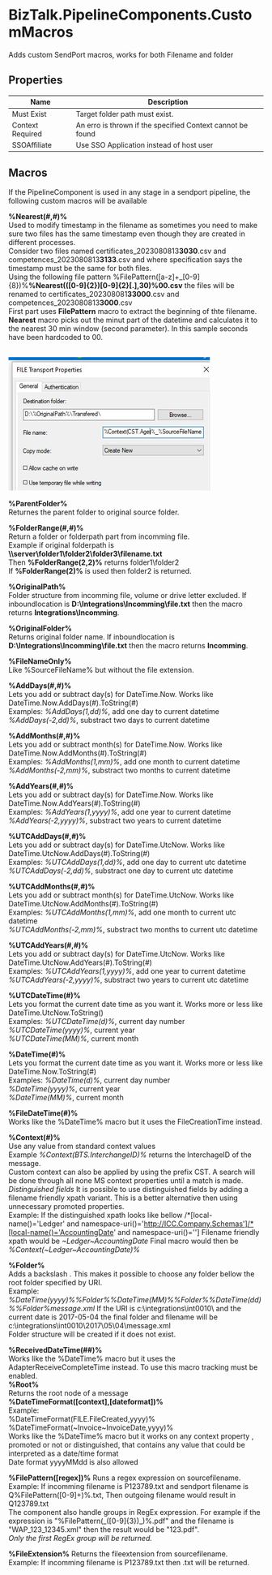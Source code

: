 
# BizTalk.PipelineComponents.CustomMacros
Adds custom SendPort macros, works for both Filename and folder<br/>

## Properties
|Name|Description|
|--|--|
|Must Exist|Target folder path must exist.|
|Context Required|An erro is thrown if the specified Context cannot be found|
|SSOAffiliate|Use SSO Application instead of host user|

## Macros
If the PipelineComponent is used in any stage in a sendport pipeline, the following custom macros will be available

**%Nearest(#,#)%** <br/> Used to modify timestamp in the filename as sometimes you need to make sure two files has the same timestamp even though they are created in different processes.<br/>Consider two files named certificates_2023080813**3030**.csv and competences_2023080813**3133**.csv and where specification says the timestamp must be the same for both files.
<br/>Using the following file pattern %FilePattern([a-z]+_[0-9]{8})%**%Nearest(([0-9]{2})[0-9]{2}[.],30)%00.csv** the files will be renamed to certificates_202308081**33000**.csv and competences_2023080813**3000**.csv
<br/>First part uses **FilePattern** macro to extract the beginning of thte filename. **Nearest** macro picks out the minut part of the datetime and calculates it to the nearest 30 min window (second parameter). 
In this sample seconds have been hardcoded to 00.<br/><br/>


![Example](/MacroFolder.JPG?raw=true "Example")

**%ParentFolder%**<br/> Returnes the parent folder to original source folder.<br/>

**%FolderRange(#,#)%**<br/> Return a folder or folderpath part from incomming file. <br/>
Example if original folderpath is **\\\\server\folder1\folder2\folder3\filename.txt**<br/>
Then **%FolderRange(2,2)%** returns  folder1\folder2<br/>If **%FolderRange(2)%** is used then folder2 is returned.<br/>

**%OriginalPath%**<br/> Folder structure from incomming file, volume or drive letter excluded. 
If inboundlocation is **D:\Integrations\Incomming\file.txt** then the macro returns **Integrations\Incomming**.<br/>

**%OriginalFolder%**<br/> Returns original folder name. 
If inboundlocation is **D:\Integrations\Incomming\file.txt** then the macro returns **Incomming**.<br/>

**%FileNameOnly%**<br/>    Like %SourceFileName% but without the file extension.<br/>

**%AddDays(#,#)%**<br/> Lets you add or subtract day(s) for DateTime.Now. Works like DateTime.Now.AddDays(#).ToString(#)<br/>
                  Examples: _%AddDays(1,dd)%_, add one day to current datetime<br/>
                           _%AddDays(-2,dd)%_, substract two days to current datetime<br/>

**%AddMonths(#,#)%**<br/> Lets you add or subtract month(s) for DateTime.Now. Works like DateTime.Now.AddMonths(#).ToString(#)<br/>
                  Examples: _%AddMonths(1,mm)%_, add one month to current datetime<br/>
                           _%AddMonths(-2,mm)%_, substract two months to current datetime<br/>
			   
**%AddYears(#,#)%**<br/> Lets you add or subtract day(s) for DateTime.Now. Works like DateTime.Now.AddYears(#).ToString(#)<br/>
                  Examples: _%AddYears(1,yyyy)%_, add one year to current datetime<br/>
                           _%AddYears(-2,yyyy)%_, substract two years to current datetime<br/>
			   
**%UTCAddDays(#,#)%**<br/> Lets you add or subtract day(s) for DateTime.UtcNow. Works like DateTime.UtcNow.AddDays(#).ToString(#)<br/>
                  Examples: _%UTCAddDays(1,dd)%_, add one day to current utc datetime<br/>
                           _%UTCAddDays(-2,dd)%_, substract one day to current utc datetime<br/>

**%UTCAddMonths(#,#)%**<br/> Lets you add or subtract month(s) for DateTime.UtcNow. Works like DateTime.UtcNow.AddMonths(#).ToString(#)<br/>
                  Examples: _%UTCAddMonths(1,mm)%_, add one month to current utc datetime<br/>
                           _%UTCAddMonths(-2,mm)%_, substract two months to current utc datetime<br/>
			   
**%UTCAddYears(#,#)%**<br/> Lets you add or subtract day(s) for DateTime.UtcNow. Works like DateTime.UtcNow.AddYears(#).ToString(#)<br/>
                  Examples: _%UTCAddYears(1,yyyy)%_, add one year to current datetime<br/>
                           _%UTCAddYears(-2,yyyy)%_, substract two years to current utc datetime<br/>

**%UTCDateTime(#)%**<br/>    Lets you format the current date time as you want it. Works more or less like DateTime.UtcNow.ToString()<br/>
                  Examples: _%UTCDateTime(d)%_, current day number<br/>
                            _%UTCDateTime(yyyy)%_, current year<br/>
                            _%UTCDateTime(MM)%_, current month<br/>
			    
**%DateTime(#)%**<br/>    Lets you format the current date time as you want it. Works more or less like DateTime.Now.ToString(#)<br/>
                  Examples: _%DateTime(d)%_, current day number<br/>
                            _%DateTime(yyyy)%_, current year<br/>
                            _%DateTime(MM)%_, current month<br/>
			    
**%FileDateTime(#)%**<br/> Works like the %DateTime% macro but it uses the FileCreationTime instead.<br/>

**%Context(#)%**<br/>     Use any value from standard context values<br/>
                  Example _%Context(BTS.InterchangeID)%_ returns the InterchageID of the message.<br/>
				  Custom context can also be applied by using the prefix CST. A search will be done through all none MS context properties until a match is made.<br/>
                *Distinguished fields*
                  It is possible to use distinguished fields by adding a filename friendly xpath variant. This is a better alternative then using unnecessary promoted properties.<br/>
                  Example: 
                  If the distinguished xpath looks like bellow
/*[local-name()='Ledger' and namespace-uri()='http://ICC.Company.Schemas']/*[local-name()='AccountingDate' and namespace-uri()='']
Filename friendly xpath would be _\~Ledger~AccountingDate_
Final macro would then be _%Context(\~Ledger~AccountingDate)%_

				  
**%Folder%**<br/>          Adds a backslash \. This makes it possible to choose any folder bellow the root folder specified by URI.<br/>
                  Example: _%DateTime(yyyy)%%Folder%%DateTime(MM)%%Folder%%DateTime(dd)%%Folder%message.xml_
                           If the URI is c:\integrations\int0010\ and the current date is 2017-05-04 the final folder
                           and filename will be c:\integrations\int0010\2017\05\04\message.xml<br/>
Folder structure will be created if it does not exist.
			   
**%ReceivedDateTime(##)%**<br/> Works like the %DateTime% macro but it uses the AdapterReceiveCompleteTime instead. 
				To use this macro tracking must be enabled.<br/> 
**%Root%**<br/> Returns the root node of a message<br/> 
**%DateTimeFormat([context],[dateformat])%**<br/>
Example: <br/>%DateTimeFormat(FILE.FileCreated,yyyy)%<br/>%DateTimeFormat(\~Invoice\~InvoiceDate,yyyy)% <br/>
 Works like the %DateTime% macro but it works on any context property , promoted or not or  distinguished, that contains any value that could be interpreted as a date/time format<br/>
 Date format yyyyMMdd is also allowed<br/>

**%FilePattern([regex])%** Runs a regex expression on sourcefilename.<br/>
Example: If incomming filename is  P123789.txt and sendport filename is Q%FilePattern([0-9]+)%.txt, Then outgoing filename would result in Q123789.txt<br/>
The component also handle groups in RegEx expression. For example if the expression is "%FilePattern(\_([0-9]{3})\_)%.pdf" and the filename is "WAP_123_12345.xml" then the result would be "123.pdf".<br/>
_Only the first RegEx group will be returned._

**%FileExtension%** Returns the fileextension from sourcefilename.<br/>
Example: If incomming filename is  P123789.txt then .txt will be returned.

